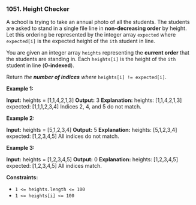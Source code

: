 ### 1051\. Height Checker

A school is trying to take an annual photo of all the students. The students are asked to stand in a single file line in **non-decreasing order** by height. Let this ordering be represented by the integer array `expected` where `expected[i]` is the expected height of the `ith` student in line.

You are given an integer array `heights` representing the **current order** that the students are standing in. Each `heights[i]` is the height of the `ith` student in line (**0-indexed**).

Return _the **number of indices** where_ `heights[i] != expected[i]`.

**Example 1:**

**Input:** heights = \[1,1,4,2,1,3\]
**Output:** 3
**Explanation:** 
heights:  \[1,1,4,2,1,3\]
expected: \[1,1,1,2,3,4\]
Indices 2, 4, and 5 do not match.

**Example 2:**

**Input:** heights = \[5,1,2,3,4\]
**Output:** 5
**Explanation:**
heights:  \[5,1,2,3,4\]
expected: \[1,2,3,4,5\]
All indices do not match.

**Example 3:**

**Input:** heights = \[1,2,3,4,5\]
**Output:** 0
**Explanation:**
heights:  \[1,2,3,4,5\]
expected: \[1,2,3,4,5\]
All indices match.

**Constraints:**

*   `1 <= heights.length <= 100`
*   `1 <= heights[i] <= 100`
